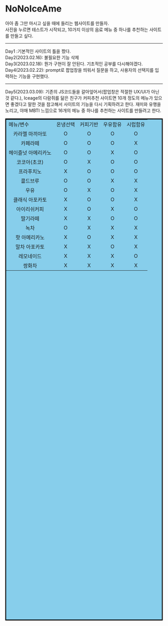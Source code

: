 <!DOCTYPE HTML>
# NoNoIceAme
 아아 좀 그만 마시고 싶을 때에 들리는 웹사이트를 만들자. <br>
 사진을 누르면 테스트가 시작되고, 10가지 이상의 음료 메뉴 중 하나를 추천하는 사이트를 만들고 싶다.
<hr>
Day1 :기본적인 사이트의 틀을 짰다.<br> 
Day2(2023.02.16): 불필요한 기능 삭제<br>
Day3(2023.02.18): 뭔가 구현이 잘 안된다. 기초적인 공부를 다시해야겠다.<br>
Day4(2023.02.22): prompt로 팝업창을 띄워서 질문을 하고, 사용자의 선택지를 입력하는 기능을 구현했다.
<hr>
Day5(2023.03.09): 기존의 JS코드들을 갈아엎어서(팝업창은 적절한 UX/UI가 아닌 것 같다.), Iceage의 다람쥐를 닮은 친구가 커피추천 사이트면 10개 정도의 메뉴가 있으면 좋겠다고 말한 것을 참고해서 사이트의 기능을 다시 기획하려고 한다. 재미와 유행을 노리고, 야매 MBTI 느낌으로 16개의 메뉴 중 하나를 추천하는 사이트를 만들려고 한다. <br>
<table boder="1" bordercolor="black" width="800" height="1600" align="center"
 <tr bgcolor="skyblue" align="center">
   <td>메뉴/변수</td>
   <td>온냉선택</td>
   <td>커피기반</td>
   <td>우유함유</td>
   <td>시럽함유</td>
 <tr align="center">
   <td>카라멜 마끼아또</td>
   <td>O</td>
   <td>O</td>
   <td>O</td>
   <td>O</td>
  <tr align="center">
   <td>카페라떼</td>
   <td>O</td>
   <td>O</td>
   <td>O</td>
   <td>X</td>
   
  <tr align="center">
   <td>헤이즐넛 아메리카노</td>
   <td>O</td>
   <td>O</td>
   <td>X</td>
   <td>O</td>
   
  <tr align="center">
   <td>코코아(초코)</td>
   <td>O</td>
   <td>X</td>
   <td>O</td>
   <td>O</td>
   
 <tr align="center">
   <td>프라푸치노</td>
   <td>X</td>
   <td>O</td>
   <td>O</td>
   <td>O</td>
   
   <tr align="center">
   <td>콜드브루</td>
   <td>O</td>
   <td>O</td>
   <td>X</td>
   <td>X</td>
   
   <tr align="center">
   <td>우유</td>
   <td>O</td>
   <td>X</td>
   <td>O</td>
   <td>X</td>
   
   <tr align="center">
   <td>클래식 아포카토</td>
   <td>X</td>
   <td>O</td>
   <td>O</td>
   <td>X</td>
   
   <tr align="center">
   <td>아이리쉬커피</td>
   <td>X</td>
   <td>O</td>
   <td>X</td>
   <td>O</td>
   
   <tr align="center">
   <td>딸기라떼</td>
   <td>X</td>
   <td>X</td>
   <td>O</td>
   <td>O</td>
   
   <tr align="center">
   <td>녹차</td>
   <td>O</td>
   <td>X</td>
   <td>X</td>
   <td>X</td>
   
   <tr align="center">
   <td>핫 아메리카노</td>
   <td>X</td>
   <td>O</td>
   <td>X</td>
   <td>X</td>
   
   <tr align="center">
   <td>말차 아포카토</td>
   <td>X</td>
   <td>X</td>
   <td>O</td>
   <td>X</td>
   
   <tr align="center">
   <td>레모네이드</td>
   <td>X</td>
   <td>X</td>
   <td>X</td>
   <td>O</td>
   
   <tr align="center">
   <td>쌍화차</td>
   <td>X</td>
   <td>X</td>
   <td>X</td>
   <td>X</td>
   
   
